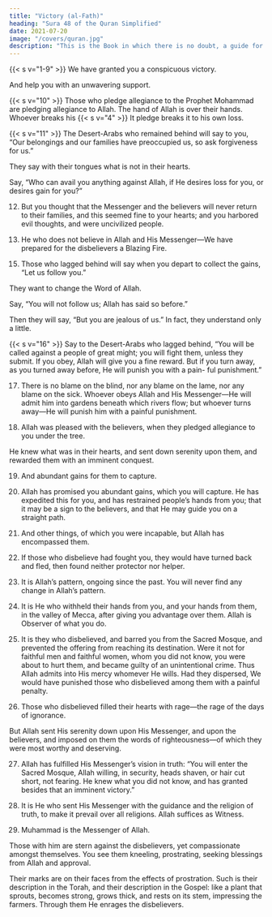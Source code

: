```yaml
---
title: "Victory (al-Fath)"
heading: "Sura 48 of the Quran Simplified"
date: 2021-07-20
image: "/covers/quran.jpg"
description: "This is the Book in which there is no doubt, a guide for the righteous."
---
```



{{< s v="1-9" >}}  We have granted you a conspicuous victory. <!-- {{< s v="2" >}}  That Allah may forgive you your sin, past
and to come, and complete His favors upon you, and guide you in a straight path.{{< s v="3" >}}   -->

And help you with an unwavering support.

<!-- is He who sent down tranquility into the hearts of the believers, to add faith to their
faith. To Allah belong the forces of the heavens and the earth. Allah is Knowing and Wise. -->

<!-- He will admit the believers, male and female, into Gardens beneath which rivers flow, to abide therein forever, and He will remit their sins. That, with Allah, is a great triumph.

6. And He will punish the hypocrites, male and female, and the idolaters, male and female, those who harbor evil thoughts about
Allah. They are surrounded by evil; and Allah is angry with them, and has cursed them, and
has prepared for them Hell—a miserable destination.

7. To Allah belong the troops of the heavens and the earth. Allah is Mighty and Wise.

8. We sent you as a witness, and a bearer of
good news, and a warner.{{< s v="9" >}}  That you may believe in Allah and His Mes-
senger, and support Him, and honor Him,
and praise Him morning and evening. -->

{{< s v="10" >}}  Those who pledge allegiance to the Prophet Mohammad are pledging allegiance to Allah. The hand of Allah is over their hands. Whoever breaks his {{< s v="4" >}}  It pledge breaks it to his own loss. <!-- And whoever
fulfills his covenant with Allah, He will grant him a great reward. -->

{{< s v="11" >}}  The Desert-Arabs who remained behind will say to you, “Our belongings and our families have preoccupied us, so ask forgiveness for us.” 

They say with their tongues what is not in their hearts. 

Say, “Who can avail you anything against Allah, if He desires loss for you, or desires gain for you?” 


12. But you thought that the Messenger and the believers will never return to their families, and this seemed fine to your hearts; and you harbored evil thoughts, and were uncivilized people.

13. He who does not believe in Allah and His Messenger—We have prepared for the disbelievers a Blazing Fire.

<!-- 14. To Allah belongs the kingdom of the heavens and the earth. He forgives whomever He wills, and He punishes whomever He wills. -->

15. Those who lagged behind will say when you depart to collect the gains, “Let us follow you.” 

They want to change the Word of Allah. 

Say, “You will not follow us; Allah has said so before.” 

Then they will say, “But you are jealous of us.” In fact, they understand
only a little.

{{< s v="16" >}} Say to the Desert-Arabs who lagged behind, “You will be called against a people of
great might; you will fight them, unless they submit. If you obey, Allah will give you a fine
reward. But if you turn away, as you turned away before, He will punish you with a pain-
ful punishment.”

17. There is no blame on the blind, nor any blame on the lame, nor any blame on the sick.
Whoever obeys Allah and His Messenger—He will admit him into gardens beneath
which rivers flow; but whoever turns away—He will punish him with a painful punishment.

18. Allah was pleased with the believers, when they pledged allegiance to you under the tree.

He knew what was in their hearts, and sent down serenity upon them, and rewarded
them with an imminent conquest.

19. And abundant gains for them to capture.

20. Allah has promised you abundant gains, which you will capture. He has expedited this for you, and has restrained people’s hands from you; that it may be a sign to the believers, and that He may guide you on a straight path.

21. And other things, of which you were incapable, but Allah has encompassed them.

22. If those who disbelieve had fought you, they would have turned back and fled, then found neither protector nor helper.

23. It is Allah’s pattern, ongoing since the past. You will never find any change in Allah’s pattern.

24. It is He who withheld their hands from you, and your hands from them, in the valley of Mecca, after giving you advantage over them. Allah is Observer of what you do.

25. It is they who disbelieved, and barred you from the Sacred Mosque, and prevented the offering from reaching its destination. Were it not for faithful men and faithful women, whom you did not know, you were about to hurt them, and became guilty of an unintentional crime. Thus Allah admits into His mercy whomever He wills. Had they dispersed, We would have punished those who
disbelieved among them with a painful penalty.

26. Those who disbelieved filled their hearts with rage—the rage of the days of ignorance.

But Allah sent His serenity down upon His Messenger, and upon the believers, and imposed on them the words of righteousness—of which they were most worthy and deserving. 

27. Allah has fulfilled His Messenger’s vision in truth: “You will enter the Sacred Mosque, Allah willing, in security, heads shaven, or hair cut short, not fearing. He knew what you did not know, and has granted besides that an imminent victory.”

28. It is He who sent His Messenger with the guidance and the religion of truth, to make it prevail over all religions. Allah suffices as Witness.

29. Muhammad is the Messenger of Allah. 

Those with him are stern against the disbelievers, yet compassionate amongst themselves. You see them kneeling, prostrating, seeking blessings from Allah and approval.

Their marks are on their faces from the effects of prostration. Such is their description in the Torah, and their description in the Gospel: like a plant that sprouts, becomes strong, grows thick, and rests on its stem, impressing the farmers. Through them He enrages the disbelievers. 

